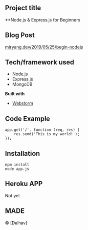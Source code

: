 
## Project title
**Node.js & Express.js for Beginners

## Blog Post
[miryang.dev/2019/05/25/begin-nodejs](https://miryang.dev/2019/05/25/begin-nodejs/)

## Tech/framework used
 - Node.js
 - Express.js
 - MongoDB

<b>Built with</b>
- [Webstorm](https://www.jetbrains.com/webstorm/)

## Code Example
~~~
app.get('/', function (req, res) {
    res.send('This is my world!');
});
~~~

## Installation
~~~
npm install
node app.js
~~~

## Heroku APP
Not yet

## MADE
© [Dalhav]
